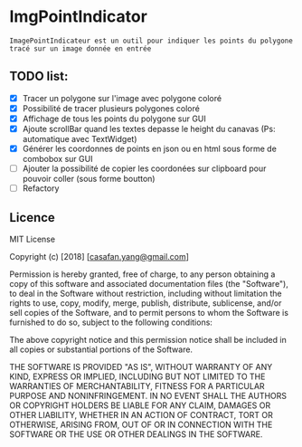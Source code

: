 # ImgPointIndicator
    ImagePointIndicateur est un outil pour indiquer les points du polygone tracé sur un image donnée en entrée
    
## TODO list:
- [x] Tracer un polygone sur l'image avec polygone coloré
- [x] Possibilité de tracer plusieurs polygones coloré
- [x] Affichage de tous les points du polygone sur GUI
- [x] Ajoute scrollBar quand les textes depasse le height du canavas (Ps: automatique avec TextWidget)
- [x] Générer les coordonnes de points en json ou en html sous forme de combobox sur GUI
- [ ] Ajouter la possibilité de copier les coordonées sur clipboard pour pouvoir coller (sous forme boutton)
- [ ] Refactory

## Licence
MIT License

Copyright (c) [2018] [casafan.yang@gmail.com]

Permission is hereby granted, free of charge, to any person obtaining a copy
of this software and associated documentation files (the "Software"), to deal
in the Software without restriction, including without limitation the rights
to use, copy, modify, merge, publish, distribute, sublicense, and/or sell
copies of the Software, and to permit persons to whom the Software is
furnished to do so, subject to the following conditions:

The above copyright notice and this permission notice shall be included in all
copies or substantial portions of the Software.

THE SOFTWARE IS PROVIDED "AS IS", WITHOUT WARRANTY OF ANY KIND, EXPRESS OR
IMPLIED, INCLUDING BUT NOT LIMITED TO THE WARRANTIES OF MERCHANTABILITY,
FITNESS FOR A PARTICULAR PURPOSE AND NONINFRINGEMENT. IN NO EVENT SHALL THE
AUTHORS OR COPYRIGHT HOLDERS BE LIABLE FOR ANY CLAIM, DAMAGES OR OTHER
LIABILITY, WHETHER IN AN ACTION OF CONTRACT, TORT OR OTHERWISE, ARISING FROM,
OUT OF OR IN CONNECTION WITH THE SOFTWARE OR THE USE OR OTHER DEALINGS IN THE
SOFTWARE.
